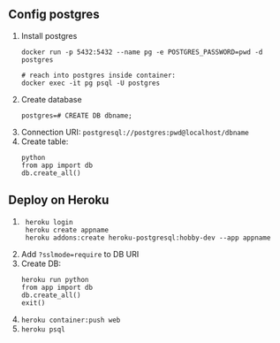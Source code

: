## Config postgres
1. Install postgres
    ```
    docker run -p 5432:5432 --name pg -e POSTGRES_PASSWORD=pwd -d postgres

    # reach into postgres inside container:
    docker exec -it pg psql -U postgres
    ```
2. Create database
    ```
    postgres=# CREATE DB dbname;
    ```
3. Connection URI: `postgresql://postgres:pwd@localhost/dbname`
4. Create table:
    ```
    python
    from app import db
    db.create_all()
    ```

## Deploy on Heroku

1. ```
    heroku login
    heroku create appname
    heroku addons:create heroku-postgresql:hobby-dev --app appname
    ```
2. Add `?sslmode=require` to DB URI
3. Create DB:
    ```
    heroku run python
    from app import db
    db.create_all()
    exit()
    ```
3. `heroku container:push web`
4. `heroku psql`